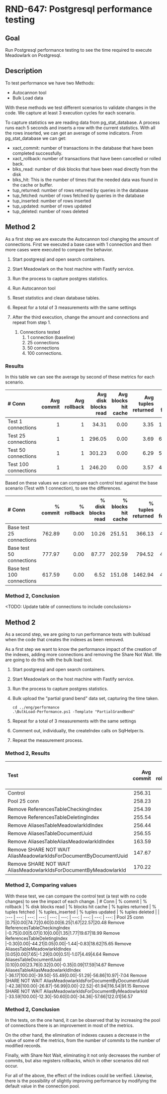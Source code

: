 # RND-647: Postgresql performance testing

## Goal

Run Postgresql performance testing to see the time required to execute Meadowlark on Postgresql.

## Description

To test performance we have two Methods:
- Autocannon tool
- Bulk Load data

With these methods we test different scenarios to validate changes in the code. We capture at least 3 execution cycles for each scenario.

To capture statistics we are reading data from pg_stat_database. A process runs each 5 seconds and inserts a row with the current statistics. With all the rows inserted, we can get an average of some indicators. From pg_stat_database we can get:

- xact_commit: number of transactions in the database that have been completed successfully.
- xact_rollback: number of transactions that have been cancelled or rolled back.
- blks_read: number of disk blocks that have been read directly from the disk
- blks_hit: This is the number of times that the needed data was found in the cache or buffer.
- tup_returned: number of rows returned by queries in the database
- tup_fetched: number of rows fetched by queries in the database
- tup_inserted: number of rows inserted
- tup_updated: number of rows updated
- tup_deleted: number of rows deleted

## Method 2

As a first step we are execute the Autocannon tool changing the amount of connections.
First we executed a base case with 1 connection and then more cases were executed to compare the behavior.

1. Start postgresql and open search containers.

2. Start Meadowlark on the host machine with Fastify service.

3. Run the process to capture postgres statistics.

4. Run Autocannon tool

5. Reset statistics and clean database tables.

6. Repeat for a total of 3 measurements with the same settings

8. After the third execution, change the amount and connections and repeat from step 1.
   1. Connections tested
      1. 1 connection (baseline)
      2. 25 connections
      3. 50 connections
      4. 100 connections.

### Results

In this table we can see the average by second of these metrics for each scenario.

| # Conn | Avg commit | Avg rollback | Avg disk blocks read | Avg blocks hit cache | Avg tuples returned | Avg tuples fetched | Avg tuples_inserted | Avg tuples updated | Avg tuples deleted |
| :--- | ---: | ---: | ---: | ---: | ---: | ---: | ---: | ---: | ---: |
| Test 1 connections|1|1|34.31|0.00|3.35|1955.14|441.25|81.84|68.22|17.43|68.22|
| Test 25 connections|1|1|296.05|0.00|3.69|6872.55|6896.46|428.13|194.08|48.94|194.16 |
| Test 50 connections|1|1|301.23|0.00|6.29|5916.13|3947.04|440.38|192.42|48.55|192.64|
| Test 100 connections|1|1|246.20|0.00|3.57|4909.01|2056.77|429.03|186.58|47.01|186.77|

Based on these values we can compare each control test against the base scenario (Test with 1 connection), to see the differences.

| # Conn | % commit | % rollback | % disk blocks read | % blocks hit cache | % tuples returned | % tuples fetched | % tuples_inserted | % tuples updated | % tuples deleted |
| :--- | ---: | ---: | ---: | ---: | ---: | ---: | ---: | ---: | ---: |
| Base test 25 connections|762.89|0.00|10.26|251.51|366.13|423.12|184.49|180.83|184.61
| Base test 50 connections|777.97|0.00|87.77|202.59|794.52|438.09|182.05|178.54|182.37
| Base test 100 connections|617.59|0.00|6.52|151.08|1462.94|424.21|173.50|169.75|173.77

### Method 2, Conclusion

<TODO: Update table of connections to include conclusions>

## Method 2

As a second step, we are going to run performance tests with bulkload
when the code that creates the indexes as been removed.

As a first step we want to know the performance impact of the creation of the indexes, adding more connections and removing the Share Not Wait. We are going to do this with the bulk load tool.

1. Start postgresql and open search containers.

2. Start Meadowlark on the host machine with Fastify service.

3. Run the process to capture postgres statistics.

4. Bulk upload the "partial grand bend" data set, capturing the time taken.

   ```pwsh
   cd ../eng/performance
   .\BulkLoad-Performance.ps1 -Template "PartialGrandBend"
   ```

5. Repeat for a total of 3 measurements with the same settings

6. Comment out, individually, the createIndex calls on SqlHelper.ts.

7. Repeat the measurement process.

### Method 2, Results

|Test | Avg commit | Avg rollback | Avg disk blocks read | Avg blocks hit cache | Avg tuples returned | Avg tuples fetched | Avg tuples_inserted | Avg tuples updated | Avg tuples deleted |
| :--- | ---: | ---: | ---: | ---: | ---: | ---: | ---: | ---: | ---: |
Control |256.31|0.00|12.18|2382.67|407.66|106.25|176.64|0.25|0.23
Pool 25 conn |258.23|0.00|21.28|2396.86|415.52|112.89|179.59|0.31|0.28
Remove ReferencesTableCheckingIndex |254.39|0.00|12.80|2385.00|546.14|107.69|179.76|0.30|0.28
Remove ReferencesTableDeletingIndex |255.54|0.00|6.80|2383.82|390.35|104.72|175.17|0.30|0.27
Remove AliasesTableMeadowlarkIdIndex |256.44|0.00|13.11|2351.87|432.15|106.80|174.75|0.27|0.24
Remove AliasesTableDocumentUuid |256.55|0.00|15.08|2390.24|427.48|105.88|176.79|0.30|0.27
Remove AliasesTableAliasMeadowlarkIdIndex |163.59|4.01|7.37|1060.49|2666.83|51.76|76.20|0.28|0.22
Remove SHARE NOT WAIT AliasMeadowlarkIdsForDocumentByDocumentUuid |147.67|5.69|8.91|1024.87|1385.07|82.33|67.23|0.55|0.45
Remove SHARE NOT WAIT AliasMeadowlarkIdsForDocumentByMeadowlarkId |170.22|10.07|10.68|1177.13|2109.52|69.74|74.79|0.56|0.37

### Method 2, Comparing values

With these test, we can compare the control test (a test with no code changes) to see the impact of each change.
| # Conn | % commit | % rollback | % disk blocks read | % blocks hit cache | % tuples returned | % tuples fetched | % tuples_inserted | % tuples updated | % tuples deleted |
| :--- | ---: | ---: | ---: | ---: | ---: | ---: | ---: | ---: | ---: |
Pool 25 conn |0.75|0.00|74.72|0.60|0.00|6.25|1.67|22.57|20.48
Remove ReferencesTableCheckingIndex |-0.75|0.00|5.07|0.10|0.00|1.35|1.77|19.67|18.99
Remove ReferencesTableDeletingIndex |-0.30|0.00|-44.21|0.05|0.00|-1.44|-0.83|18.62|15.65
Remove AliasesTableMeadowlarkIdIndex |0.05|0.00|7.65|-1.29|0.00|0.51|-1.07|4.49|4.64
Remove AliasesTableDocumentUuid |0.10|0.00|23.76|0.32|0.00|-0.35|0.09|17.59|14.67
Remove AliasesTableAliasMeadowlarkIdIndex |-36.17|100.00|-39.50|-55.49|0.00|-51.29|-56.86|10.97|-7.04
Remove SHARE NOT WAIT AliasMeadowlarkIdsForDocumentByDocumentUuid |-42.38|100.00|-26.87|-56.99|0.00|-22.52|-61.94|116.54|91.15
Remove SHARE NOT WAIT AliasMeadowlarkIdsForDocumentByMeadowlarkId |-33.59|100.00|-12.30|-50.60|0.00|-34.36|-57.66|122.01|56.57

### Method 2, Conclusion

In the tests, on the one hand, it can be observed that by increasing the pool of connections there is an improvement in most of the metrics.

On the other hand, the elimination of indexes causes a decrease in the value of some of the metrics, from the number of commits to the number of modified records.

Finally, with Share Not Wait, eliminating it not only decreases the number of commits, but also registers rollbacks, which in other scenarios did not occur.

For all of the above, the effect of the indices could be verified. Likewise, there is the possibility of slightly improving performance by modifying the default value in the connection pool.
